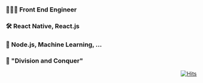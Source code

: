 ### 👨🏻‍💻  Front End Engineer 

### 🛠  React Native, React.js

### 👀  Node.js, Machine Learning, ...

### 👊  "Division and Conquer"

  <div align=right>
	
  [![Hits](https://hits.seeyoufarm.com/api/count/incr/badge.svg?url=https%3A%2F%2Fgithub.com%2Fhyun940630)](https://hits.seeyoufarm.com)
	
  </div>
